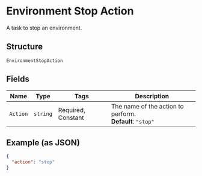 
# Environment Stop Action

A task to stop an environment.

## Structure

`EnvironmentStopAction`

## Fields

| Name | Type | Tags | Description |
|  --- | --- | --- | --- |
| `Action` | `string` | Required, Constant | The name of the action to perform.<br>**Default**: `"stop"` |

## Example (as JSON)

```json
{
  "action": "stop"
}
```

